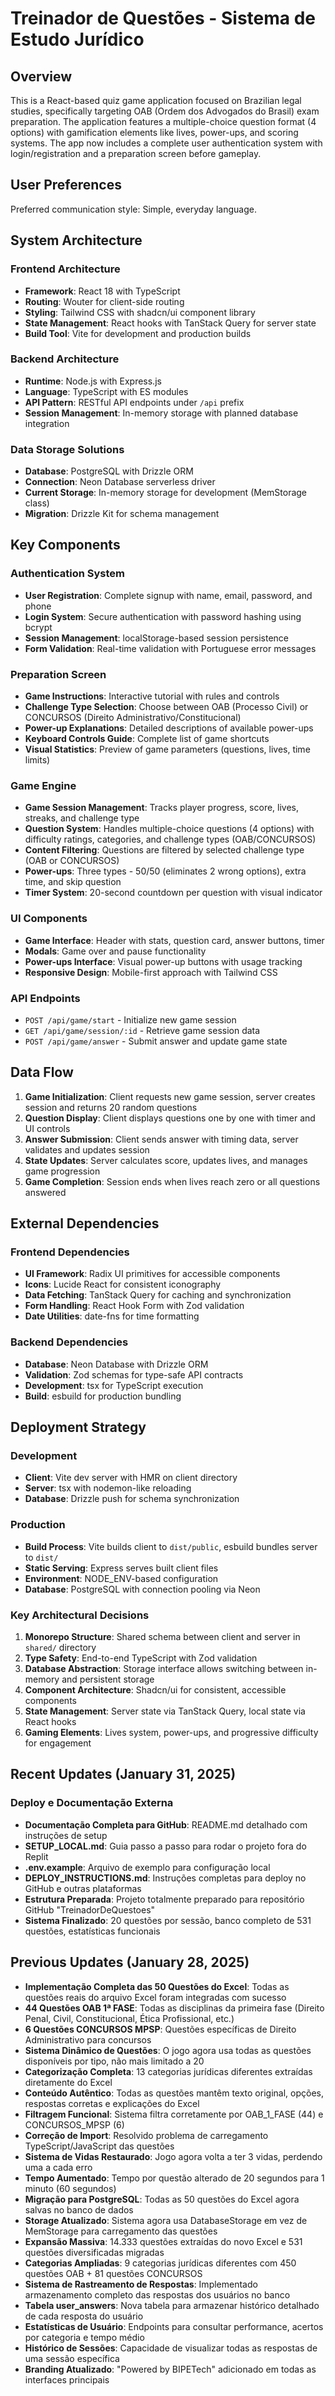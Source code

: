# Treinador de Questões - Sistema de Estudo Jurídico

## Overview

This is a React-based quiz game application focused on Brazilian legal studies, specifically targeting OAB (Ordem dos Advogados do Brasil) exam preparation. The application features a multiple-choice question format (4 options) with gamification elements like lives, power-ups, and scoring systems. The app now includes a complete user authentication system with login/registration and a preparation screen before gameplay.

## User Preferences

Preferred communication style: Simple, everyday language.

## System Architecture

### Frontend Architecture
- **Framework**: React 18 with TypeScript
- **Routing**: Wouter for client-side routing
- **Styling**: Tailwind CSS with shadcn/ui component library
- **State Management**: React hooks with TanStack Query for server state
- **Build Tool**: Vite for development and production builds

### Backend Architecture
- **Runtime**: Node.js with Express.js
- **Language**: TypeScript with ES modules
- **API Pattern**: RESTful API endpoints under `/api` prefix
- **Session Management**: In-memory storage with planned database integration

### Data Storage Solutions
- **Database**: PostgreSQL with Drizzle ORM
- **Connection**: Neon Database serverless driver
- **Current Storage**: In-memory storage for development (MemStorage class)
- **Migration**: Drizzle Kit for schema management

## Key Components

### Authentication System
- **User Registration**: Complete signup with name, email, password, and phone
- **Login System**: Secure authentication with password hashing using bcrypt
- **Session Management**: localStorage-based session persistence
- **Form Validation**: Real-time validation with Portuguese error messages

### Preparation Screen
- **Game Instructions**: Interactive tutorial with rules and controls
- **Challenge Type Selection**: Choose between OAB (Processo Civil) or CONCURSOS (Direito Administrativo/Constitucional)
- **Power-up Explanations**: Detailed descriptions of available power-ups
- **Keyboard Controls Guide**: Complete list of game shortcuts
- **Visual Statistics**: Preview of game parameters (questions, lives, time limits)

### Game Engine
- **Game Session Management**: Tracks player progress, score, lives, streaks, and challenge type
- **Question System**: Handles multiple-choice questions (4 options) with difficulty ratings, categories, and challenge types (OAB/CONCURSOS)
- **Content Filtering**: Questions are filtered by selected challenge type (OAB or CONCURSOS)
- **Power-ups**: Three types - 50/50 (eliminates 2 wrong options), extra time, and skip question
- **Timer System**: 20-second countdown per question with visual indicator

### UI Components
- **Game Interface**: Header with stats, question card, answer buttons, timer
- **Modals**: Game over and pause functionality
- **Power-ups Interface**: Visual power-up buttons with usage tracking
- **Responsive Design**: Mobile-first approach with Tailwind CSS

### API Endpoints
- `POST /api/game/start` - Initialize new game session
- `GET /api/game/session/:id` - Retrieve game session data
- `POST /api/game/answer` - Submit answer and update game state

## Data Flow

1. **Game Initialization**: Client requests new game session, server creates session and returns 20 random questions
2. **Question Display**: Client displays questions one by one with timer and UI controls
3. **Answer Submission**: Client sends answer with timing data, server validates and updates session
4. **State Updates**: Server calculates score, updates lives, and manages game progression
5. **Game Completion**: Session ends when lives reach zero or all questions answered

## External Dependencies

### Frontend Dependencies
- **UI Framework**: Radix UI primitives for accessible components
- **Icons**: Lucide React for consistent iconography
- **Data Fetching**: TanStack Query for caching and synchronization
- **Form Handling**: React Hook Form with Zod validation
- **Date Utilities**: date-fns for time formatting

### Backend Dependencies
- **Database**: Neon Database with Drizzle ORM
- **Validation**: Zod schemas for type-safe API contracts
- **Development**: tsx for TypeScript execution
- **Build**: esbuild for production bundling

## Deployment Strategy

### Development
- **Client**: Vite dev server with HMR on client directory
- **Server**: tsx with nodemon-like reloading
- **Database**: Drizzle push for schema synchronization

### Production
- **Build Process**: Vite builds client to `dist/public`, esbuild bundles server to `dist/`
- **Static Serving**: Express serves built client files
- **Environment**: NODE_ENV-based configuration
- **Database**: PostgreSQL with connection pooling via Neon

### Key Architectural Decisions

1. **Monorepo Structure**: Shared schema between client and server in `shared/` directory
2. **Type Safety**: End-to-end TypeScript with Zod validation
3. **Database Abstraction**: Storage interface allows switching between in-memory and persistent storage
4. **Component Architecture**: Shadcn/ui for consistent, accessible components
5. **State Management**: Server state via TanStack Query, local state via React hooks
6. **Gaming Elements**: Lives system, power-ups, and progressive difficulty for engagement

## Recent Updates (January 31, 2025)

### Deploy e Documentação Externa
- **Documentação Completa para GitHub**: README.md detalhado com instruções de setup
- **SETUP_LOCAL.md**: Guia passo a passo para rodar o projeto fora do Replit
- **.env.example**: Arquivo de exemplo para configuração local
- **DEPLOY_INSTRUCTIONS.md**: Instruções completas para deploy no GitHub e outras plataformas
- **Estrutura Preparada**: Projeto totalmente preparado para repositório GitHub "TreinadorDeQuestoes"
- **Sistema Finalizado**: 20 questões por sessão, banco completo de 531 questões, estatísticas funcionais

## Previous Updates (January 28, 2025)

- **Implementação Completa das 50 Questões do Excel**: Todas as questões reais do arquivo Excel foram integradas com sucesso
- **44 Questões OAB 1ª FASE**: Todas as disciplinas da primeira fase (Direito Penal, Civil, Constitucional, Ética Profissional, etc.)
- **6 Questões CONCURSOS MPSP**: Questões específicas de Direito Administrativo para concursos
- **Sistema Dinâmico de Questões**: O jogo agora usa todas as questões disponíveis por tipo, não mais limitado a 20
- **Categorização Completa**: 13 categorias jurídicas diferentes extraídas diretamente do Excel
- **Conteúdo Autêntico**: Todas as questões mantêm texto original, opções, respostas corretas e explicações do Excel
- **Filtragem Funcional**: Sistema filtra corretamente por OAB_1_FASE (44) e CONCURSOS_MPSP (6)
- **Correção de Import**: Resolvido problema de carregamento TypeScript/JavaScript das questões
- **Sistema de Vidas Restaurado**: Jogo agora volta a ter 3 vidas, perdendo uma a cada erro
- **Tempo Aumentado**: Tempo por questão alterado de 20 segundos para 1 minuto (60 segundos)
- **Migração para PostgreSQL**: Todas as 50 questões do Excel agora salvas no banco de dados
- **Storage Atualizado**: Sistema agora usa DatabaseStorage em vez de MemStorage para carregamento das questões
- **Expansão Massiva**: 14.333 questões extraídas do novo Excel e 531 questões diversificadas migradas
- **Categorias Ampliadas**: 9 categorias jurídicas diferentes com 450 questões OAB + 81 questões CONCURSOS
- **Sistema de Rastreamento de Respostas**: Implementado armazenamento completo das respostas dos usuários no banco
- **Tabela user_answers**: Nova tabela para armazenar histórico detalhado de cada resposta do usuário
- **Estatísticas de Usuário**: Endpoints para consultar performance, acertos por categoria e tempo médio
- **Histórico de Sessões**: Capacidade de visualizar todas as respostas de uma sessão específica
- **Branding Atualizado**: "Powered by BIPETech" adicionado em todas as interfaces principais